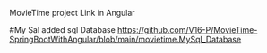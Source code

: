 MovieTime project Link in Angular

#My Sal
added sql Database https://github.com/V16-P/MovieTime-SpringBootWithAngular/blob/main/movietime.MySql_Database
